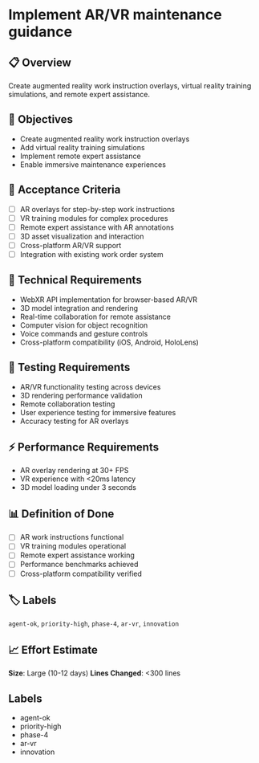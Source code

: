 # Implement AR/VR maintenance guidance

## 📋 Overview

Create augmented reality work instruction overlays, virtual reality training
simulations, and remote expert assistance.

## 🎯 Objectives

- Create augmented reality work instruction overlays
- Add virtual reality training simulations
- Implement remote expert assistance
- Enable immersive maintenance experiences

## 📝 Acceptance Criteria

- [ ] AR overlays for step-by-step work instructions
- [ ] VR training modules for complex procedures
- [ ] Remote expert assistance with AR annotations
- [ ] 3D asset visualization and interaction
- [ ] Cross-platform AR/VR support
- [ ] Integration with existing work order system

## 🔧 Technical Requirements

- WebXR API implementation for browser-based AR/VR
- 3D model integration and rendering
- Real-time collaboration for remote assistance
- Computer vision for object recognition
- Voice commands and gesture controls
- Cross-platform compatibility (iOS, Android, HoloLens)

## 🧪 Testing Requirements

- AR/VR functionality testing across devices
- 3D rendering performance validation
- Remote collaboration testing
- User experience testing for immersive features
- Accuracy testing for AR overlays

## ⚡ Performance Requirements

- AR overlay rendering at 30+ FPS
- VR experience with <20ms latency
- 3D model loading under 3 seconds

## 📊 Definition of Done

- [ ] AR work instructions functional
- [ ] VR training modules operational
- [ ] Remote expert assistance working
- [ ] Performance benchmarks achieved
- [ ] Cross-platform compatibility verified

## 🏷️ Labels

`agent-ok`, `priority-high`, `phase-4`, `ar-vr`, `innovation`

## 📈 Effort Estimate

**Size**: Large (10-12 days) **Lines Changed**: <300 lines

## Labels

- agent-ok
- priority-high
- phase-4
- ar-vr
- innovation
